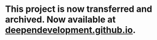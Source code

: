 # This project is now transferred and archived. Now available at [deependevelopment.github.io](https://github.com/deependevelopment/deependevelopment.github.io).

